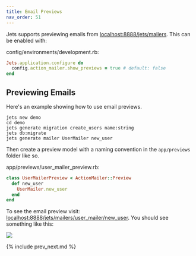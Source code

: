 ```yaml
---
title: Email Previews
nav_order: 51
---
```


Jets supports previewing emails from [localhost:8888/jets/mailers](localhost:8888/jets/mailers). This can be enabled with:

config/environments/development.rb:

```ruby
Jets.application.configure do
  config.action_mailer.show_previews = true # default: false
end
```

## Previewing Emails

Here's an example showing how to use email previews.

    jets new demo
    cd demo
    jets generate migration create_users name:string
    jets db:migrate
    jets generate mailer UserMailer new_user

Then create a preview model with a naming convention in the `app/previews` folder like so.

app/previews/user_mailer_preview.rb:

```ruby
class UserMailerPreview < ActionMailer::Preview
  def new_user
    UserMailer.new_user
  end
end
```

To see the email preview visit: [localhost:8888/jets/mailers/user_mailer/new_user](localhost:8888/jets/mailers/user_mailer/new_user).  You should see something like this:

![](/img/docs/email-preview.png)

{% include prev_next.md %}